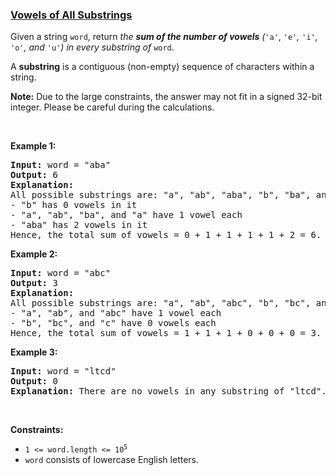 ### [Vowels of All Substrings](https://leetcode.com/problems/vowels-of-all-substrings)

<p>Given a string <code>word</code>, return <em>the <strong>sum of the number of vowels</strong> (</em><code>&#39;a&#39;</code>, <code>&#39;e&#39;</code><em>,</em> <code>&#39;i&#39;</code><em>,</em> <code>&#39;o&#39;</code><em>, and</em> <code>&#39;u&#39;</code><em>)</em> <em>in every substring of </em><code>word</code>.</p>

<p>A <strong>substring</strong> is a contiguous (non-empty) sequence of characters within a string.</p>

<p><strong>Note:</strong> Due to the large constraints, the answer may not fit in a signed 32-bit integer. Please be careful during the calculations.</p>

<p>&nbsp;</p>
<p><strong>Example 1:</strong></p>

<pre>
<strong>Input:</strong> word = &quot;aba&quot;
<strong>Output:</strong> 6
<strong>Explanation:</strong> 
All possible substrings are: &quot;a&quot;, &quot;ab&quot;, &quot;aba&quot;, &quot;b&quot;, &quot;ba&quot;, and &quot;a&quot;.
- &quot;b&quot; has 0 vowels in it
- &quot;a&quot;, &quot;ab&quot;, &quot;ba&quot;, and &quot;a&quot; have 1 vowel each
- &quot;aba&quot; has 2 vowels in it
Hence, the total sum of vowels = 0 + 1 + 1 + 1 + 1 + 2 = 6. 
</pre>

<p><strong>Example 2:</strong></p>

<pre>
<strong>Input:</strong> word = &quot;abc&quot;
<strong>Output:</strong> 3
<strong>Explanation:</strong> 
All possible substrings are: &quot;a&quot;, &quot;ab&quot;, &quot;abc&quot;, &quot;b&quot;, &quot;bc&quot;, and &quot;c&quot;.
- &quot;a&quot;, &quot;ab&quot;, and &quot;abc&quot; have 1 vowel each
- &quot;b&quot;, &quot;bc&quot;, and &quot;c&quot; have 0 vowels each
Hence, the total sum of vowels = 1 + 1 + 1 + 0 + 0 + 0 = 3.
</pre>

<p><strong>Example 3:</strong></p>

<pre>
<strong>Input:</strong> word = &quot;ltcd&quot;
<strong>Output:</strong> 0
<strong>Explanation:</strong> There are no vowels in any substring of &quot;ltcd&quot;.
</pre>

<p>&nbsp;</p>
<p><strong>Constraints:</strong></p>

<ul>
	<li><code>1 &lt;= word.length &lt;= 10<sup>5</sup></code></li>
	<li><code>word</code> consists of lowercase English letters.</li>
</ul>
